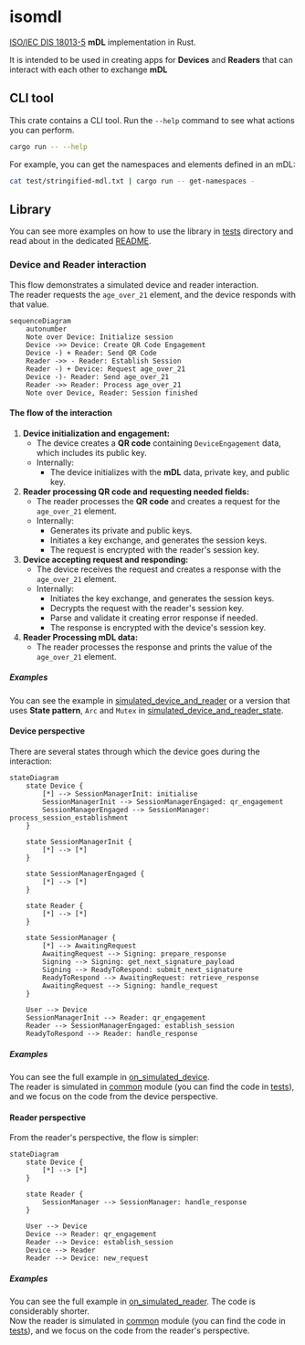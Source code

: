 # isomdl

[ISO/IEC DIS 18013-5](https://mobiledl-e5018.web.app/ISO_18013-5_E_draft.pdf) **mDL** implementation in Rust.

It is intended to be used in creating apps for **Devices** and **Readers** that can interact with each other to
exchange **mDL**

## CLI tool

This crate contains a CLI tool. Run the `--help` command to see what actions you can perform.

```bash
cargo run -- --help
```

For example, you can get the namespaces and elements defined in an mDL:

```bash
cat test/stringified-mdl.txt | cargo run -- get-namespaces -
```

## Library

You can see more examples on how to use the library in [tests](tests) directory and read about in the
dedicated [README](tests/README.md).

### **Device** and **Reader** interaction

This flow demonstrates a simulated device and reader interaction.  
The reader requests the `age_over_21` element, and the device responds with that value.

```mermaid
sequenceDiagram
    autonumber
    Note over Device: Initialize session
    Device ->> Device: Create QR Code Engagement
    Device -) + Reader: Send QR Code
    Reader ->> - Reader: Establish Session
    Reader -) + Device: Request age_over_21
    Device -)- Reader: Send age_over_21
    Reader ->> Reader: Process age_over_21
    Note over Device, Reader: Session finished
```

#### The flow of the interaction

1. **Device initialization and engagement:**
    - The device creates a **QR code** containing `DeviceEngagement` data, which includes its public key.
    - Internally:
        - The device initializes with the **mDL** data, private key, and public key.
2. **Reader processing QR code and requesting needed fields:**
    - The reader processes the **QR code** and creates a request for the `age_over_21` element.
    - Internally:
        - Generates its private and public keys.
        - Initiates a key exchange, and generates the session keys.
        - The request is encrypted with the reader's session key.
3. **Device accepting request and responding:**
    - The device receives the request and creates a response with the `age_over_21` element.
    - Internally:
        - Initiates the key exchange, and generates the session keys.
        - Decrypts the request with the reader's session key.
        - Parse and validate it creating error response if needed.
        - The response is encrypted with the device's session key.
4. **Reader Processing mDL data:**
    - The reader processes the response and prints the value of the `age_over_21` element.

##### Examples

You can see the example in [simulated_device_and_reader](tests/simulated_device_and_reader.rs) or a version that
uses **State pattern**, `Arc`
and `Mutex` in [simulated_device_and_reader_state](tests/simulated_device_and_reader_state.rs).

#### Device perspective

There are several states through which the device goes during the interaction:

```mermaid
stateDiagram
    state Device {
        [*] --> SessionManagerInit: initialise
        SessionManagerInit --> SessionManagerEngaged: qr_engagement
        SessionManagerEngaged --> SessionManager: process_session_establishment
    }

    state SessionManagerInit {
        [*] --> [*]
    }

    state SessionManagerEngaged {
        [*] --> [*]
    }

    state Reader {
        [*] --> [*]
    }

    state SessionManager {
        [*] --> AwaitingRequest
        AwaitingRequest --> Signing: prepare_response
        Signing --> Signing: get_next_signature_payload
        Signing --> ReadyToRespond: submit_next_signature
        ReadyToRespond --> AwaitingRequest: retrieve_response
        AwaitingRequest --> Signing: handle_request
    }

    User --> Device
    SessionManagerInit --> Reader: qr_engagement
    Reader --> SessionManagerEngaged: establish_session
    ReadyToRespond --> Reader: handle_response
```

##### Examples

You can see the full example in [on_simulated_device](tests/on_simulated_device.rs).  
The reader is simulated in [common](tests/common.rs) module (you can find the code in [tests](tests)),
and we focus on the code from the
device perspective.

#### Reader perspective

From the reader's perspective, the flow is simpler:

```mermaid
stateDiagram
    state Device {
        [*] --> [*]
    }

    state Reader {
        SessionManager --> SessionManager: handle_response
    }

    User --> Device
    Device --> Reader: qr_engagement
    Reader --> Device: establish_session
    Device --> Reader
    Reader --> Device: new_request
```

##### Examples

You can see the full example in [on_simulated_reader](tests/on_simulated_reader.rs).
The code is considerably shorter.  
Now the reader is simulated in [common](tests/common.rs) module (you can find the code in [tests](tests)),
and we focus on the code from the reader's perspective.
